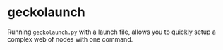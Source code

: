 # geckolaunch

Running `geckolaunch.py` with a launch file, allows you to quickly setup a
complex web of nodes with one command.

